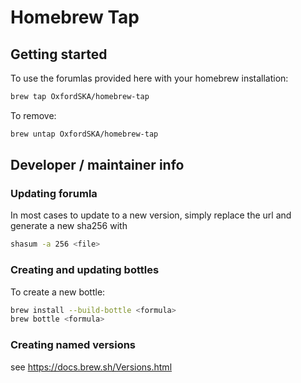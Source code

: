 # Homebrew Tap

## Getting started

To use the forumlas provided here with your homebrew installation:

```bash
brew tap OxfordSKA/homebrew-tap
```

To remove:

```bash
brew untap OxfordSKA/homebrew-tap
```

## Developer / maintainer info

### Updating forumla

In most cases to update to a new version, simply replace the url and generate a new sha256 with

```bash
shasum -a 256 <file>
```

### Creating and updating bottles

To create a new bottle:

```bash
brew install --build-bottle <formula>
brew bottle <formula>
```

### Creating named versions

see <https://docs.brew.sh/Versions.html>
